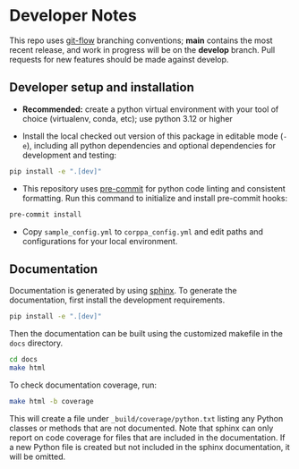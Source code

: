 # Developer Notes

This repo uses [git-flow](https://github.com/nvie/gitflow) branching conventions; **main** contains the most recent release, and work in progress will be on the **develop** branch. Pull requests for new features should be made against develop.

## Developer setup and installation

- **Recommended:** create a python virtual environment with your tool of choice (virtualenv, conda, etc); use python 3.12 or higher

- Install the local checked out version of this package in editable mode (`-e`), including all python dependencies and optional dependencies for development and testing:

```sh
pip install -e ".[dev]"
```

- This repository uses [pre-commit](https://pre-commit.com/) for python code linting and consistent formatting. Run this command to initialize and install pre-commit hooks:

```sh
pre-commit install
```

- Copy `sample_config.yml` to `corppa_config.yml` and edit paths and configurations for your local environment.

## Documentation
Documentation is generated by using [sphinx](https://www.sphinx-doc.org/en/master/). To
generate the documentation, first install the development requirements.

```sh
pip install -e ".[dev]"
```

Then the documentation can be built using the customized makefile in the `docs` directory.
```sh
cd docs
make html
```

To check documentation coverage, run:
```sh
make html -b coverage
```

This will create a file under `_build/coverage/python.txt` listing any Python classes or methods
that are not documented. Note that sphinx can only report on code coverage for files that are
included in the documentation. If a new Python file is created but not included in the sphinx
documentation, it will be omitted.
